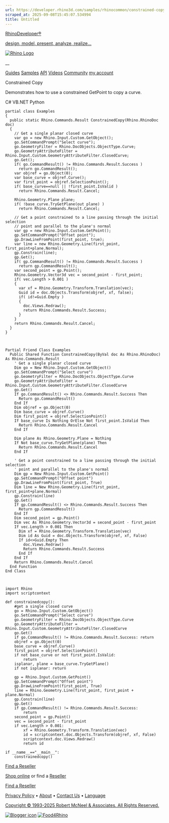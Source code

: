 ```yaml
---
url: https://developer.rhino3d.com/samples/rhinocommon/constrained-copy/
scraped_at: 2025-09-08T15:45:07.534994
title: Untitled
---
```


[RhinoDeveloper®](/)

[design, model, present, analyze, realize...](/)

[![Rhino Logo](https://developer.rhino3d.com/images/rhinodevlogo.png)](/)

__

[Guides](https://developer.rhino3d.com/guides)
[Samples](https://developer.rhino3d.com/samples)
[API](https://developer.rhino3d.com/api)
[Videos](https://developer.rhino3d.com/videos)
[Community](https://discourse.mcneel.com/c/rhino-developer) [my account
](https://www.rhino3d.com/my-account/ "Manage your account, licenses, and
teams")

Constrained Copy

Demonstrates how to use a constrained GetPoint to copy a curve.

C# VB.NET Python

    
    
    partial class Examples
    {
      public static Rhino.Commands.Result ConstrainedCopy(Rhino.RhinoDoc doc)
      {
        // Get a single planar closed curve
        var go = new Rhino.Input.Custom.GetObject();
        go.SetCommandPrompt("Select curve");
        go.GeometryFilter = Rhino.DocObjects.ObjectType.Curve;
        go.GeometryAttributeFilter = Rhino.Input.Custom.GeometryAttributeFilter.ClosedCurve;
        go.Get();
        if( go.CommandResult() != Rhino.Commands.Result.Success )
          return go.CommandResult();
        var objref = go.Object(0);
        var base_curve = objref.Curve();
        var first_point = objref.SelectionPoint();
        if( base_curve==null || !first_point.IsValid )
          return Rhino.Commands.Result.Cancel;
    
        Rhino.Geometry.Plane plane;
        if( !base_curve.TryGetPlane(out plane) )
          return Rhino.Commands.Result.Cancel;
    
        // Get a point constrained to a line passing through the initial selection
        // point and parallel to the plane's normal
        var gp = new Rhino.Input.Custom.GetPoint();
        gp.SetCommandPrompt("Offset point");
        gp.DrawLineFromPoint(first_point, true);
        var line = new Rhino.Geometry.Line(first_point, first_point+plane.Normal);
        gp.Constrain(line);
        gp.Get();
        if( gp.CommandResult() != Rhino.Commands.Result.Success )
          return gp.CommandResult();
        var second_point = gp.Point();
        Rhino.Geometry.Vector3d vec = second_point - first_point;
        if( vec.Length > 0.001 )
        {
          var xf = Rhino.Geometry.Transform.Translation(vec);
          Guid id = doc.Objects.Transform(objref, xf, false);
          if( id!=Guid.Empty )
          {
            doc.Views.Redraw();
            return Rhino.Commands.Result.Success;
          }
        }
        return Rhino.Commands.Result.Cancel;
      }
    }
    
    
    
    Partial Friend Class Examples
      Public Shared Function ConstrainedCopy(ByVal doc As Rhino.RhinoDoc) As Rhino.Commands.Result
    	' Get a single planar closed curve
    	Dim go = New Rhino.Input.Custom.GetObject()
    	go.SetCommandPrompt("Select curve")
    	go.GeometryFilter = Rhino.DocObjects.ObjectType.Curve
    	go.GeometryAttributeFilter = Rhino.Input.Custom.GeometryAttributeFilter.ClosedCurve
    	go.Get()
    	If go.CommandResult() <> Rhino.Commands.Result.Success Then
    	  Return go.CommandResult()
    	End If
    	Dim objref = go.Object(0)
    	Dim base_curve = objref.Curve()
    	Dim first_point = objref.SelectionPoint()
    	If base_curve Is Nothing OrElse Not first_point.IsValid Then
    	  Return Rhino.Commands.Result.Cancel
    	End If
    
    	Dim plane As Rhino.Geometry.Plane = Nothing
    	If Not base_curve.TryGetPlane(plane) Then
    	  Return Rhino.Commands.Result.Cancel
    	End If
    
    	' Get a point constrained to a line passing through the initial selection
    	' point and parallel to the plane's normal
    	Dim gp = New Rhino.Input.Custom.GetPoint()
    	gp.SetCommandPrompt("Offset point")
    	gp.DrawLineFromPoint(first_point, True)
    	Dim line = New Rhino.Geometry.Line(first_point, first_point+plane.Normal)
    	gp.Constrain(line)
    	gp.Get()
    	If gp.CommandResult() <> Rhino.Commands.Result.Success Then
    	  Return gp.CommandResult()
    	End If
    	Dim second_point = gp.Point()
    	Dim vec As Rhino.Geometry.Vector3d = second_point - first_point
    	If vec.Length > 0.001 Then
    	  Dim xf = Rhino.Geometry.Transform.Translation(vec)
    	  Dim id As Guid = doc.Objects.Transform(objref, xf, False)
    	  If id<>Guid.Empty Then
    		doc.Views.Redraw()
    		Return Rhino.Commands.Result.Success
    	  End If
    	End If
    	Return Rhino.Commands.Result.Cancel
      End Function
    End Class
    
    
    
    import Rhino
    import scriptcontext
    
    def constrainedcopy():
        #get a single closed curve
        go = Rhino.Input.Custom.GetObject()
        go.SetCommandPrompt("Select curve")
        go.GeometryFilter = Rhino.DocObjects.ObjectType.Curve
        go.GeometryAttributeFilter = Rhino.Input.Custom.GeometryAttributeFilter.ClosedCurve
        go.Get()
        if go.CommandResult() != Rhino.Commands.Result.Success: return
        objref = go.Object(0)
        base_curve = objref.Curve()
        first_point = objref.SelectionPoint()
        if not base_curve or not first_point.IsValid:
            return
        isplanar, plane = base_curve.TryGetPlane()
        if not isplanar: return
    
        gp = Rhino.Input.Custom.GetPoint()
        gp.SetCommandPrompt("Offset point")
        gp.DrawLineFromPoint(first_point, True)
        line = Rhino.Geometry.Line(first_point, first_point + plane.Normal)
        gp.Constrain(line)
        gp.Get()
        if gp.CommandResult() != Rhino.Commands.Result.Success:
            return
        second_point = gp.Point()
        vec = second_point - first_point
        if vec.Length > 0.001:
            xf = Rhino.Geometry.Transform.Translation(vec)
            id = scriptcontext.doc.Objects.Transform(objref, xf, False)
            scriptcontext.doc.Views.Redraw()
            return id
    
    if __name__=="__main__":
        constrainedcopy()
    

  

[Find a Reseller](https://www.rhino3d.com/sales)

[Shop online](https://www.rhino3d.com/store) or find a
[Reseller](https://www.rhino3d.com/sales)

[Find a Reseller](https://www.rhino3d.com/sales)

[Privacy Policy](https://www.rhino3d.com/privacy) •
[About](https://www.rhino3d.com/mcneel/about) • [Contact
Us](https://www.rhino3d.com/mcneel/contact) • [
Language](https://www.rhino3d.com/language "Change to a different region or
language")

[Copyright © 1993-2025 Robert McNeel & Associates. All Rights
Reserved.](https://www.rhino3d.com/mcneel/about)

[](https://www.facebook.com/McNeelRhinoceros/)
[](https://twitter.com/bobmcneel) [](https://www.linkedin.com/groups/75313/)
[](https://www.youtube.com/user/RhinoGuide/videos) [](https://vimeo.com/rhino)
[![Blogger
icon](https://developer.rhino3d.com/images/blogger.svg)](http://blog.rhino3d.com/)
[![Food4Rhino](https://developer.rhino3d.com/images/f4r_icon_01.svg)](https://www.food4rhino.com)

